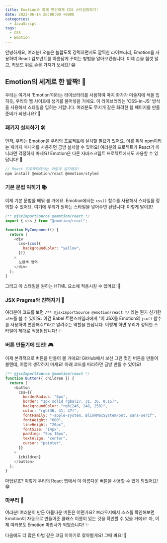 ```yaml
---
title: Emotion과 함께 편안하게 CSS 스타일링하기!
date: 2023-06-14 20:00:00 +0900
categories:
  - JavaScript
tags:
  - CSS
  - Emotion
---
```


안녕하세요, 여러분! 오늘은 놀랍도록 강력하면서도 깜찍한 라이브러리, Emotion을 사용하여 React 컴포넌트를 아름답게 꾸미는 방법을 알아보겠습니다. 이제 손을 힘껏 털고, 키보드 위로 손을 가져가 보세요! 😁

## Emotion의 세계로 한 발짝! 🌈

우리는 여기서 'Emotion'이라는 라이브러리를 사용하여 마치 화가가 미술지에 색을 입히듯, 우리의 웹 사이트에 생기를 불어넣을 거에요. 이 라이브러리는 'CSS-in-JS' 방식을 사용해서 스타일을 입히는 거랍니다. 여러분도 무지개 같은 화려한 웹 페이지를 만들 준비가 되셨나요? 🌈

### 패키지 설치하기 🛠️

먼저, 우리는 Emotion을 우리의 프로젝트에 설치할 필요가 있어요. 이를 위해 npm이라는 패키지 매니저를 사용하면 금방 설치할 수 있어요! 여러분의 프로젝트가 React가 아니라면 걱정하지 마세요! Emotion은 다른 자바스크립트 프로젝트에서도 사용할 수 있답니다! 🌟

```javascript
// React 프로젝트에서는 이렇게 설치해요!
npm install @emotion/react @emotion/styled
```

### 기본 문법 익히기 📚

이제 기본 문법을 배워 볼 거에요. Emotion에서는 `css()` 함수를 사용해서 스타일을 정의할 수 있어요. 여기에 우리가 원하는 스타일을 넣어주면 된답니다! 이렇게 말이죠!

```javascript
/** @jsxImportSource @emotion/react */
import { css } from "@emotion/react";

function MyComponent() {
  return (
    <div
      css={css({
        backgroundColor: "yellow",
      })}
    >
      노란색 영역
    </div>
  );
}
```

그리고 이 스타일을 원하는 HTML 요소에 적용시킬 수 있어요! 🎨

### JSX Pragma와 친해지기 🤗

여러분이 코드를 보면 `/** @jsxImportSource @emotion/react */` 라는 뭔가 신기한 코드를 볼 수 있어요. 이건 Babel 트랜스파일러에게 "이 JSX를 Emotion의 `jsx()` 함수를 사용하여 변환해줘!"라고 알려주는 역할을 한답니다. 이렇게 하면 우리가 정의한 스타일이 제대로 적용된답니다! ✨

### 버튼 만들기에 도전! 🎮

이제 본격적으로 버튼을 만들어 볼 거에요! GitHub에서 보신 그런 멋진 버튼을 만들어볼텐데, 어렵게 생각하지 마세요! 아래 코드를 따라하면 금방 만들 수 있어요!

```javascript
/** @jsxImportSource @emotion/react */
function Button({ children }) {
  return (
    <button
      css={{
        borderRadius: "6px",
        border: "1px solid rgba(27, 31, 36, 0.15)",
        backgroundColor: "rgb(246, 248, 250)",
        color: "rgb(36, 41, 47)",
        fontFamily: "-apple-system, BlinkMacSystemFont, sans-serif",
        fontWeight: "600",
        lineHeight: "20px",
        fontSize: "14px",
        padding: "5px 16px",
        textAlign: "center",
        cursor: "pointer",
      }}
    >
      {children}
    </button>
  );
}
```

마법같죠? 이렇게 우리의 React 앱에서 이 아름다운 버튼을 사용할 수 있게 되었어요! 😁

### 마무리 🌟

여러분! 여러분이 만든 아름다운 버튼은 어떤가요? 브라우저에서 소스를 확인해보면 Emotion이 자동으로 만들어준 클래스 이름이 있는 것을 확인할 수 있을 거에요! 자, 이제 여러분도 Emotion 마법사가 되었습니다! ✨

다음에도 더 많은 마법 같은 코딩 이야기로 찾아뵐게요! 그때 봐요! 🌈
